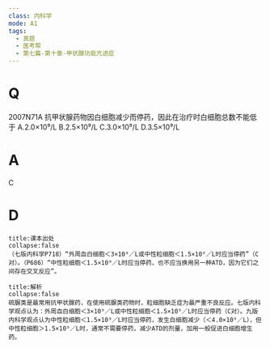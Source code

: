```yaml
---
class: 内科学
mode: A1
tags:
  - 真题
  - 医考帮
  - 第七篇-第十章-甲状腺功能亢进症
---
```


# Q
2007N71A 抗甲状腺药物因白细胞减少而停药，因此在治疗时白细胞总数不能低于
A.2.0×10⁹/L
B.2.5×10⁹/L
C.3.0×10⁹/L
D.3.5×10⁹/L

# A
C
# D
```ad-note
title:课本出处
collapse:false
（七版内科学P718）“外周血白细胞＜3×10⁹／L或中性粒细胞＜1.5×10⁹／L时应当停药”（C对）。（P686）“中性粒细胞＜1.5×10⁹／L时应当停药，也不应当换用另一种ATD，因为它们之间存在交叉反应”。
```

```ad-summary
title:解析
collapse:false
硫脲类是最常用抗甲状腺药，在使用硫脲类药物时，粒细胞缺乏症为最严重不良反应。七版内科学观点认为：外周血白细胞＜3×10⁹／L或中性粒细胞＜1.5×10⁹／L时应当停药（C对）。九版内科学观点认为中性粒细胞＜1.5×10⁹／L时应当停药，发生白细胞减少（＜4.0×10⁹／L），但中性粒细胞＞1.5×10⁹／L时，通常不需要停药，减少ATD的剂量，加用一般促进白细胞增生药。
```

